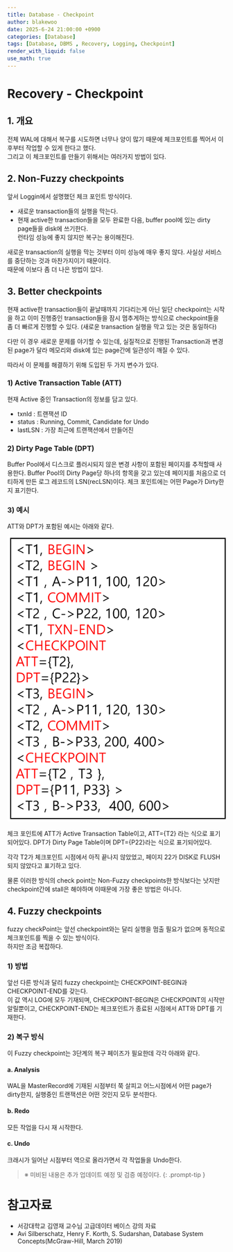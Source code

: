 ```yaml
---
title: Database - Checkpoint
author: blakewoo
date: 2025-6-24 21:00:00 +0900
categories: [Database]
tags: [Database, DBMS , Recovery, Logging, Checkpoint]
render_with_liquid: false
use_math: true
---
```


# Recovery - Checkpoint

## 1. 개요
전체 WAL에 대해서 복구를 시도하면 너무나 양이 많기 때문에 체크포인트를 찍어서 이후부터 작업할 수 있게 한다고 했다.   
그리고 이 체크포인트를 만들기 위해서는 여러가지 방법이 있다.

## 2. Non-Fuzzy checkpoints
앞서 Loggin에서 설명했던 체크 포인트 방식이다.

- 새로운 transaction들의 실행을 막는다.
- 현재 active한 transaction들을 모두 완료한 다음, buffer pool에 있는 dirty page들을 disk에 쓰기한다.   
  런타임 성능에 좋지 않지만 복구는 용이해진다.
  
새로운 transaction의 실행을 막는 것부터 이미 성능에 매우 좋지 않다. 사실상 서비스를 중단하는 것과 마찬가지이기 때문이다.   
때문에 이보다 좀 더 나은 방법이 있다.

## 3. Better checkpoints
현재 active한 transaction들이 끝날때까지 기다리는게 아닌 일단 checkpoint는 시작을 하고 이미 진행중인 transaction들을 잠시
멈추게하는 방식으로 checkpoint들을 좀 더 빠르게 진행할 수 있다.
(새로운 transaction 실행을 막고 있는 것은 동일하다)

다만 이 경우 새로운 문제를 야기할 수 있는데, 실질적으로 진행된 Transaction과 변경된 page가 달라 메모리와 disk에 있는
page간에 일관성이 깨질 수 있다.

따라서 이 문제를 해결하기 위해 도입된 두 가지 변수가 있다.

### 1) Active Transaction Table (ATT)
현재 Active 중인 Transaction의 정보를 담고 있다.
- txnId : 트랜잭션 ID
- status : Running, Commit, Candidate for Undo
- lastLSN : 가장 최근에 트랜잭션에서 만들어진 

### 2) Dirty Page Table (DPT)
Buffer Pool에서 디스크로 플러시되지 않은 변경 사항이 포함된 페이지를 추적할때 사용한다. 
Buffer Pool의 Dirty Page당 하나의 항목을 갖고 있는데 페이지를 처음으로 더티하게 만든 로그 레코드의 LSN(recLSN)이다.
체크 포인트에는 어떤 Page가 Dirty한지 표기한다.

### 3) 예시
ATT와 DPT가 포함된 예시는 아래와 같다.

![img.png](/assets/blog/database/checkpoint/img.png)

체크 포인트에 ATT가 Active Transaction Table이고, ATT={T2} 라는 식으로 표기되어있다.
DPT가 Dirty Page Table이며 DPT={P22}라는 식으로 표기되어있다.

각각 T2가 체크포인트 시점에서 아직 끝나지 않았었고, 페이지 22가 DISK로 FLUSH 되지 않았다고 표기하고 있다.

물론 이러한 방식의 check point는 Non-Fuzzy checkpoints한 방식보다는 낫지만 checkpoint간에 stall은 해야하며
이때문에 가장 좋은 방법은 아니다.

## 4. Fuzzy checkpoints
fuzzy checkPoint는 앞선 checkpoint와는 달리 실행을 멈출 필요가 없으며 동적으로 체크포인트를 찍을 수 있는 방식이다.   
하지만 조금 복잡하다.

### 1) 방법
앞선 다른 방식과 달리 fuzzy checkpoint는 CHECKPOINT-BEGIN과 CHECKPOINT-END를 갖는다.  
이 값 역시 LOG에 모두 기재되며, CHECKPOINT-BEGIN은 CHECKPOINT의 시작만 알릴뿐이고, CHECKPOINT-END는 
체크포인트가 종료된 시점에서 ATT와 DPT를 기재한다.

### 2) 복구 방식
이 Fuzzy checkpoint는 3단계의 복구 페이즈가 필요한데 각각 아래와 같다.

#### a. Analysis
WAL을 MasterRecord에 기재된 시점부터 쭉 살피고 어느시점에서 어떤 page가 dirty한지, 실행중인 트랜잭션은 어떤 것인지
모두 분석한다.

#### b. Redo
모든 작업을 다시 재 시작한다.

#### c. Undo
크래시가 일어난 시점부터 역으로 올라가면서 각 작업들을 Undo한다.

> ※ 미비된 내용은 추가 업데이트 예정 및 검증 예정이다.
{: .prompt-tip }

# 참고자료
- 서강대학교 김영재 교수님 고급데이터 베이스 강의 자료
- Avi Silberschatz, Henry F. Korth, S. Sudarshan, Database System Concepts(McGraw-Hill, March 2019)
